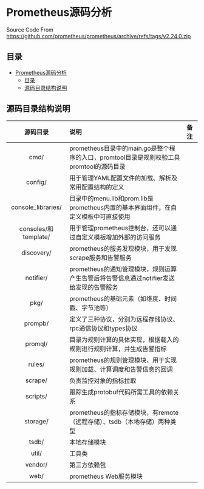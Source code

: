 # Prometheus源码分析

Source Code From
https://github.com/prometheus/prometheus/archive/refs/tags/v2.24.0.zip

## 目录

-   [Prometheus源码分析](#prometheus源码分析)
    -   [目录](#目录)
    -   [源码目录结构说明](#源码目录结构说明)
    
## 源码目录结构说明
| 源码目录 | 说明 | 备注 |
| :----: | :---- | :---- |
| cmd/ | prometheus目录中的main.go是整个程序的入口，promtool目录是规则校验工具promtool的源码目录 | |
| config/ | 用于管理YAML配置文件的加载、解析及常用配置结构的定义 | |
| console_libraries/ | 目录中的menu.lib和prom.lib是prometheus内置的基本界面组件，在自定义模板中可直接使用 | |
| consoles/和template/ | 用于管理prometheus控制台，还可以通过自定义模板增加外部的访问服务 | |
| discovery/ | prometheus的服务发现模块，用于发现scrape服务和告警服务 | |
| notifier/ | prometheus的通知管理模块，规则运算产生告警后将告警信息通过notifier发送给发现的告警服务 | |
| pkg/| prometheus的基础元素（如维度、时间戳、字节池等） | |
| prompb/ | 定义了三种协议，分别为远程存储协议、rpc通信协议和types协议 | |
| promql/ | 目录为规则计算的具体实现，根据载入的规则进行规则计算，并生成告警指标 | |
| rules/ |  prometheus的规则管理模块，用于实现规则加载、计算调度和告警信息的回调 | |
| scrape/ | 负责监控对象的指标拉取 | |
| scripts/ | 跟踪生成protobuf代码所需工具的依赖关系 | |
| storage/ | prometheus的指标存储模块，有remote（远程存储）、tsdb（本地存储）两种类型 | |
| tsdb/ | 本地存储模块 | |
| util/ | 工具类 | |
| vendor/| 第三方依赖包 | |
| web/| prometheus Web服务模块 | |